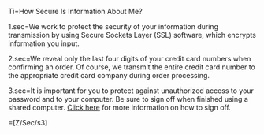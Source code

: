 Ti=How Secure Is Information About Me?

1.sec=We work to protect the security of your information during transmission by using Secure Sockets Layer (SSL) software, which encrypts information you input.

2.sec=We reveal only the last four digits of your credit card numbers when confirming an order. Of course, we transmit the entire credit card number to the appropriate credit card company during order processing. 

3.sec=It is important for you to protect against unauthorized access to your password and to your computer. Be sure to sign off when finished using a shared computer. <a href="/gp/help/customer/display.html?nodeId=201293120">Click here</a> for more information on how to sign off. 
	
=[Z/Sec/s3]